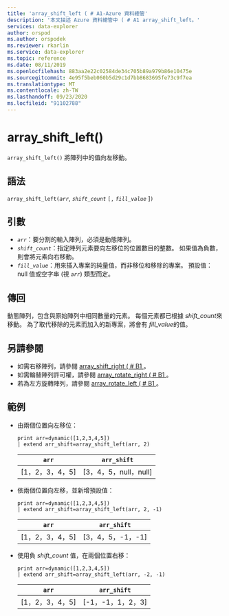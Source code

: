 ```yaml
---
title: 'array_shift_left ( # A1-Azure 資料總管'
description: '本文描述 Azure 資料總管中 ( # A1 array_shift_left。'
services: data-explorer
author: orspod
ms.author: orspodek
ms.reviewer: rkarlin
ms.service: data-explorer
ms.topic: reference
ms.date: 08/11/2019
ms.openlocfilehash: 883aa2e22c02584de34c705b89a979b86e10475e
ms.sourcegitcommit: 4e95f5beb060b5d29c1d7bb8683695fe73c9f7ea
ms.translationtype: MT
ms.contentlocale: zh-TW
ms.lasthandoff: 09/23/2020
ms.locfileid: "91102788"
---
```

# <a name="array_shift_left"></a>array_shift_left()

`array_shift_left()` 將陣列中的值向左移動。

## <a name="syntax"></a>語法

`array_shift_left(`*`arr`*, *`shift_count`* `[,` *`fill_value`* ]`)`

## <a name="arguments"></a>引數

* *`arr`*：要分割的輸入陣列，必須是動態陣列。
* *`shift_count`*：指定陣列元素要向左移位的位置數目的整數。 如果值為負數，則會將元素向右移動。
* *`fill_value`*：用來插入專案的純量值，而非移位和移除的專案。 預設值： null 值或空字串 (視 *`arr`*) 類型而定。

## <a name="returns"></a>傳回

動態陣列，包含與原始陣列中相同數量的元素。 每個元素都已根據 *shift_count*來移動。 為了取代移除的元素而加入的新專案，將會有 *fill_value*的值。

## <a name="see-also"></a>另請參閱

* 如需右移陣列，請參閱 [array_shift_right ( # B1 ](array_shift_rightfunction.md)。
* 如需輪替陣列許可權，請參閱 [array_rotate_right ( # B1 ](array_rotate_rightfunction.md)。
* 若為左方旋轉陣列，請參閱 [array_rotate_left ( # B1 ](array_rotate_leftfunction.md)。

## <a name="examples"></a>範例

* 由兩個位置向左移位：

    <!-- csl: https://help.kusto.windows.net:443/Samples -->
    ```kusto
    print arr=dynamic([1,2,3,4,5]) 
    | extend arr_shift=array_shift_left(arr, 2)
    ```
    
    |`arr`|`arr_shift`|
    |---|---|
    |[1，2，3，4，5]|[3，4，5，null，null]|

* 依兩個位置向左移，並新增預設值：

    <!-- csl: https://help.kusto.windows.net:443/Samples -->
    ```kusto
    print arr=dynamic([1,2,3,4,5]) 
    | extend arr_shift=array_shift_left(arr, 2, -1)
    ```
    
    |`arr`|`arr_shift`|
    |---|---|
    |[1，2，3，4，5]|[3，4，5，-1，-1]|


* 使用負 *shift_count* 值，在兩個位置右移：

    <!-- csl: https://help.kusto.windows.net:443/Samples -->
    ```kusto
    print arr=dynamic([1,2,3,4,5]) 
    | extend arr_shift=array_shift_left(arr, -2, -1)
    ```
    
    |`arr`|`arr_shift`|
    |---|---|
    |[1，2，3，4，5]|[-1，-1，1，2，3]|

